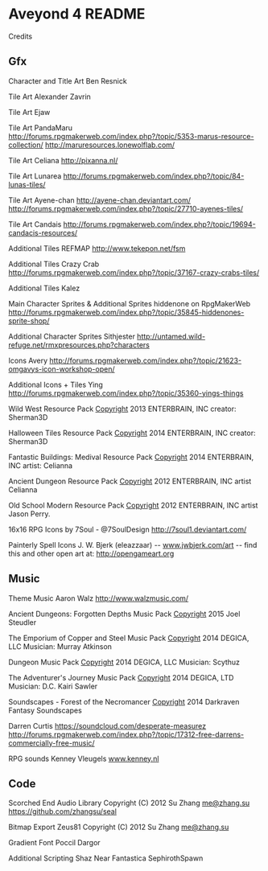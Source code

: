 Aveyond 4 README
====================

Credits

Gfx
-----------------------------------------

Character and Title Art
Ben Resnick

Tile Art
Alexander Zavrin

Tile Art
Ejaw

Tile Art
PandaMaru
http://forums.rpgmakerweb.com/index.php?/topic/5353-marus-resource-collection/
http://maruresources.lonewolflab.com/

Tile Art
Celiana
http://pixanna.nl/

Tile Art
Lunarea
http://forums.rpgmakerweb.com/index.php?/topic/84-lunas-tiles/

Tile Art
Ayene-chan
http://ayene-chan.deviantart.com/
http://forums.rpgmakerweb.com/index.php?/topic/27710-ayenes-tiles/

Tile Art
Candais
http://forums.rpgmakerweb.com/index.php?/topic/19694-candacis-resources/

Additional Tiles
REFMAP
http://www.tekepon.net/fsm

Additional Tiles
Crazy Crab
http://forums.rpgmakerweb.com/index.php?/topic/37167-crazy-crabs-tiles/

Additional Tiles
Kalez

Main Character Sprites & Additional Sprites
hiddenone on RpgMakerWeb
http://forums.rpgmakerweb.com/index.php?/topic/35845-hiddenones-sprite-shop/

Additional Character Sprites
Sithjester
http://untamed.wild-refuge.net/rmxpresources.php?characters

Icons
Avery
http://forums.rpgmakerweb.com/index.php?/topic/21623-omgavys-icon-workshop-open/

Additional Icons + Tiles
Ying
http://forums.rpgmakerweb.com/index.php?/topic/35360-yings-things

Wild West Resource Pack
[Copyright](C) 2013 ENTERBRAIN, INC
creator: Sherman3D

Halloween Tiles Resource Pack
[Copyright](C) 2014 ENTERBRAIN, INC
creator: Sherman3D

Fantastic Buildings: Medival Resource Pack
[Copyright](C) 2014 ENTERBRAIN, INC
artist: Celianna

Ancient Dungeon Resource Pack
[Copyright](C) 2012 ENTERBRAIN, INC
artist Celianna

Old School Modern Resource Pack
[Copyright](C) 2012 ENTERBRAIN, INC
artist Jason Perry.



16x16 RPG Icons
by 7Soul - @7SoulDesign
http://7soul1.deviantart.com/

Painterly Spell Icons
J. W. Bjerk (eleazzaar) -- www.jwbjerk.com/art -- find this and other open art at: http://opengameart.org


Music
-----------------------------------

Theme Music
Aaron Walz
http://www.walzmusic.com/

Ancient Dungeons: Forgotten Depths Music Pack
[Copyright](C) 2015 Joel Steudler

The Emporium of Copper and Steel Music Pack
[Copyright](C) 2014 DEGICA, LLC
Musician: Murray Atkinson

Dungeon Music Pack
[Copyright](C) 2014 DEGICA, LLC
Musician: Scythuz

The Adventurer's Journey Music Pack
[Copyright](C) 2014 DEGICA, LTD
Musician: D.C. Kairi Sawler

Soundscapes - Forest of the Necromancer
[Copyright](C) 2014 Darkraven Fantasy Soundscapes

Darren Curtis
https://soundcloud.com/desperate-measurez
http://forums.rpgmakerweb.com/index.php?/topic/17312-free-darrens-commercially-free-music/

RPG sounds
Kenney Vleugels
www.kenney.nl


Code
---------------------------------------------------

Scorched End Audio Library
Copyright (C) 2012 Su Zhang <me@zhang.su>
https://github.com/zhangsu/seal

Bitmap Export
Zeus81
Copyright (C) 2012 Su Zhang <me@zhang.su>

Gradient Font
Poccil
Dargor

Additional Scripting
Shaz
Near Fantastica
SephirothSpawn